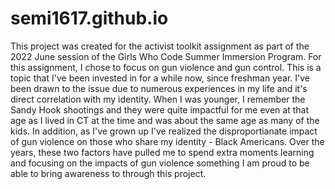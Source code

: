 # semi1617.github.io
This project was created for the activist toolkit assignment as part of the 2022 June session of the Girls Who Code Summer Immersion Program. 
For this assignment, I chose to focus on gun violence and gun control. This is a topic that I've been invested in for a while now, since freshman year. 
I've been drawn to the issue due to numerous experiences in my life and it's direct correlation with my identity. 
When I was younger, I remember the Sandy Hook shootings and they were quite impactful for me even at that age as I lived in CT at the time and was about
the same age as many of the kids.
In addition, as I've grown up I've realized the disproportianate impact of gun violence on those who share my identity - Black Americans. 
Over the years, these two factors have pulled me to spend extra moments learning and focusing on the impacts of gun violence something I am proud to 
be able to bring awareness to through this project. 
